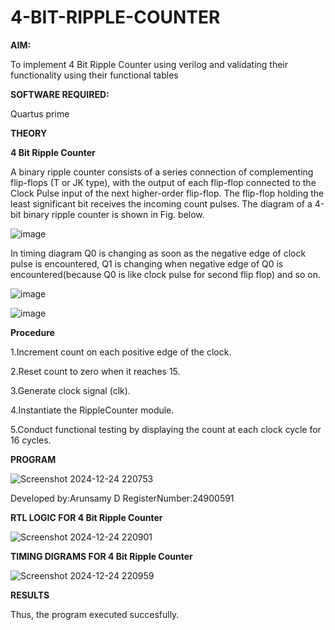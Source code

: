 # 4-BIT-RIPPLE-COUNTER

**AIM:**

To implement  4 Bit Ripple Counter using verilog and validating their functionality using their functional tables

**SOFTWARE REQUIRED:**

Quartus prime

**THEORY**

**4 Bit Ripple Counter**

A binary ripple counter consists of a series connection of complementing flip-flops (T or JK type), with the output of each flip-flop connected to the Clock Pulse input of the next higher-order flip-flop. The flip-flop holding the least significant bit receives the incoming count pulses. The diagram of a 4-bit binary ripple counter is shown in Fig. below.

![image](https://github.com/naavaneetha/4-BIT-RIPPLE-COUNTER/assets/154305477/cb4b74d4-31ab-4359-95d0-d22e67daba13)

In timing diagram Q0 is changing as soon as the negative edge of clock pulse is encountered, Q1 is changing when negative edge of Q0 is encountered(because Q0 is like clock pulse for second flip flop) and so on.

![image](https://github.com/naavaneetha/4-BIT-RIPPLE-COUNTER/assets/154305477/a573a7d6-014e-4e54-93e6-e2ac9530960b)

![image](https://github.com/naavaneetha/4-BIT-RIPPLE-COUNTER/assets/154305477/85e1958a-2fc1-49bb-9a9f-d58ccbf3663c)

**Procedure**

1.Increment count on each positive edge of the clock. 

2.Reset count to zero when it reaches 15.

3.Generate clock signal (clk).

4.Instantiate the RippleCounter module.

5.Conduct functional testing by displaying the count at each clock cycle for 16 cycles.


**PROGRAM**

![Screenshot 2024-12-24 220753](https://github.com/user-attachments/assets/e737641b-adac-4f83-a691-f28495ba67fb)

 Developed by:Arunsamy D RegisterNumber:24900591
 
**RTL LOGIC FOR 4 Bit Ripple Counter**

![Screenshot 2024-12-24 220901](https://github.com/user-attachments/assets/492023ef-ff21-412c-ac17-891d872280c5)

**TIMING DIGRAMS FOR 4 Bit Ripple Counter**

![Screenshot 2024-12-24 220959](https://github.com/user-attachments/assets/18a2e7fe-ef9c-4189-8665-059e6839daa5)

**RESULTS**

Thus, the program executed succesfully.

